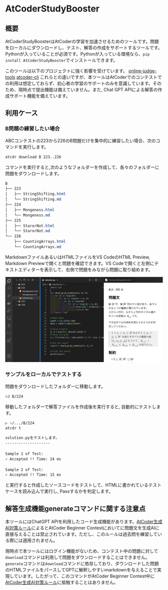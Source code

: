 # AtCoderStudyBooster

## 概要

AtCoderStudyBoosterはAtCoderの学習を加速させるためのツールです。問題をローカルにダウンロードし、テスト、解答の作成をサポートするツールです。Pythonが入っていることが必須です。Pythonが入っている環境なら、`pip install AtCoderStudyBooster`でインストールできます。

このツールは以下のプロジェクトに強く影響を受けています。
[online-judge-tools](https://github.com/online-judge-tools)
[atcoder-cli](https://github.com/Tatamo/atcoder-cli)
これらとの違いですが、本ツールはAtCoderでのコンテストでの利用は想定しておらず、初心者の学習のサポートのみを意識しています。そのため、現時点で提出機能は備えていません。また, Chat GPT APIによる解答の作成サポート機能を備えています。

## 利用ケース

### B問題の練習したい場合

ABCコンテストの223から226のB問題だけを集中的に練習したい場合、次のコマンドを実行します。

```sh
atcdr download B 223..226
```

コマンドを実行すると,次のようなフォルダーを作成して、各々のフォルダーに問題をダウンロードします。

```css
B
├── 223
│   ├── StringShifting.html
│   └── StringShifting.md
├── 224
│   ├── Mongeness.html
│   └── Mongeness.md
├── 225
│   ├── StarorNot.html
│   └── StarorNot.md
└── 226
    ├── CountingArrays.html
    └── CountingArrays.md
```

MarkdownファイルあるいはHTMLファイルをVS CodeのHTML Preview, Markdown Previewで開くと問題を確認できます。VS Codeで開くと左側にテキストエディターを表示して、右側で問題をみながら問題に取り組めます。

![demo画像](./.images/demo1.png)

### サンプルをローカルでテストする

問題をダウンロードしたフォルダーに移動します。

```sh
cd B/224
```

移動したフォルダーで解答ファイルを作成後を実行すると, 自動的にテストします。

```sh
▷ ~/.../B/224
atcdr t
```

```sh
solution.pyをテストします。
--------------------

Sample 1 of Test:
✓ Accepted !! Time: 24 ms

Sample 2 of Test:
✓ Accepted !! Time: 15 ms
```

と実行すると作成したソースコードをテストして、HTMLに書かれているテストケースを読み込んで実行し, Passするかを判定します。

## 解答生成機能generateコマンドに関する注意点

本ツールにはChatGPT APIを利用したコード生成機能があります。[AtCoder生成AI対策ルール](https://info.atcoder.jp/entry/llm-abc-rules-ja?_gl=1*1axgs02*_ga*ODc0NDAyNjA4LjE3MTk1ODEyNDA.*_ga_RC512FD18N*MTcyMzMxNDA1Ni43NC4xLjE3MjMzMTY1NjUuMC4wLjA.)によるとAtCoder Beginner Contestにおいてに問題文を生成AIに直接与えることは禁止されています。ただし、このルールは過去問を練習している際には適用されません。

現時点で本ツールにはログイン機能がないため、コンテスト中の問題に対して`download`コマンドは利用して問題をダウンロードすることはできません。`generate`コマンドは`download`コマンドに依存しており、ダウンロードした問題のHTMLファイルをパースしてGPTに解釈しやすいmarkdownを与えることで実現しています。したがって、このコマンドがAtCoder Beginner Contest中に[AtCoder生成AI対策ルール](https://info.atcoder.jp/entry/llm-abc-rules-ja?_gl=1*1axgs02*_ga*ODc0NDAyNjA4LjE3MTk1ODEyNDA.*_ga_RC512FD18N*MTcyMzMxNDA1Ni43NC4xLjE3MjMzMTY1NjUuMC4wLjA.)に抵触することはありません。
